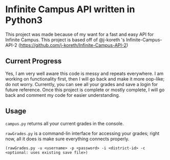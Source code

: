 # Infinite Campus API written in Python3
This project was made because of my want for a fast and easy API for Infinite Campus. This project is based off of @j-koreth 's Infinite-Campus-API-2 (https://github.com/j-koreth/Infinite-Campus-API-2)

## Current Progress
Yes, I am very well aware this code is messy and repeats everywhere. I am working on functionality first, then I will go back and make it more oop-like; do not 
worry. Currently, you can see all your grades and save a login for future reference. Once this project is complete or mostly complete, I will go back and comment 
my code for easier understanding.

## Usage
`campus.py` returns all your current grades in the console.

`rawGrades.py` is a command-lin interface for accessing your grades; right now, all it does is make sure everything connects properly.

```(rawGrades.py -u <username> -p <password> -i <district-id> -c <optional: uses existing save file>)```
